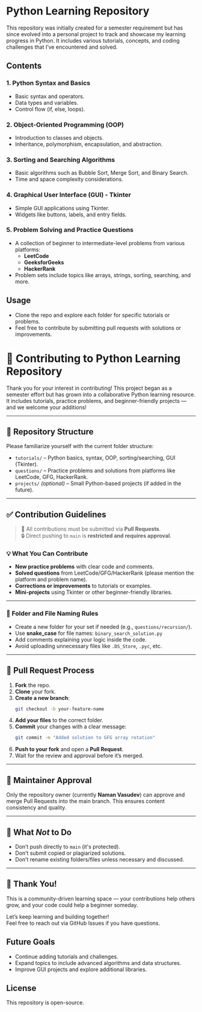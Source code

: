 # Python Learning Repository

This repository was initially created for a semester requirement but has since evolved into a personal project to track and showcase my learning progress in Python. It includes various tutorials, concepts, and coding challenges that I’ve encountered and solved.

## Contents

### 1. **Python Syntax and Basics**
   - Basic syntax and operators.
   - Data types and variables.
   - Control flow (if, else, loops).

### 2. **Object-Oriented Programming (OOP)**
   - Introduction to classes and objects.
   - Inheritance, polymorphism, encapsulation, and abstraction.

### 3. **Sorting and Searching Algorithms**
   - Basic algorithms such as Bubble Sort, Merge Sort, and Binary Search.
   - Time and space complexity considerations.

### 4. **Graphical User Interface (GUI) - Tkinter**
   - Simple GUI applications using Tkinter.
   - Widgets like buttons, labels, and entry fields.

### 5. **Problem Solving and Practice Questions**
   - A collection of beginner to intermediate-level problems from various platforms:
     - **LeetCode**
     - **GeeksforGeeks**
     - **HackerRank**
   - Problem sets include topics like arrays, strings, sorting, searching, and more.

## Usage

- Clone the repo and explore each folder for specific tutorials or problems.
- Feel free to contribute by submitting pull requests with solutions or improvements.

# 🤝 Contributing to Python Learning Repository

Thank you for your interest in contributing! This project began as a semester effort but has grown into a collaborative Python learning resource. It includes tutorials, practice problems, and beginner-friendly projects — and we welcome your additions!

---

## 📁 Repository Structure

Please familiarize yourself with the current folder structure:

- `tutorials/` – Python basics, syntax, OOP, sorting/searching, GUI (Tkinter).
- `questions/` – Practice problems and solutions from platforms like LeetCode, GFG, HackerRank.
- `projects/` *(optional)* – Small Python-based projects (if added in the future).

---

## ✅ Contribution Guidelines

> 🛑 All contributions must be submitted via **Pull Requests**.  
> 🔒 Direct pushing to `main` is **restricted and requires approval**.

### 💡 What You Can Contribute

- **New practice problems** with clear code and comments.
- **Solved questions** from LeetCode/GFG/HackerRank (please mention the platform and problem name).
- **Corrections or improvements** to tutorials or examples.
- **Mini-projects** using Tkinter or other beginner-friendly libraries.

---

### 📌 Folder and File Naming Rules

- Create a new folder for your set if needed (e.g., `questions/recursion/`).
- Use **snake_case** for file names: `binary_search_solution.py`
- Add comments explaining your logic inside the code.
- Avoid uploading unnecessary files like `.DS_Store`, `.pyc`, etc.

---

## 🧪 Pull Request Process

1. **Fork** the repo.
2. **Clone** your fork.
3. **Create a new branch**:  
   ```bash
   git checkout -b your-feature-name
   ```
4. **Add your files** to the correct folder.
5. **Commit** your changes with a clear message:
   ```bash
   git commit -m "Added solution to GFG array rotation"
   ```
6. **Push to your fork** and open a **Pull Request**.
7. Wait for the review and approval before it’s merged.

---

## 👤 Maintainer Approval

Only the repository owner (currently **Naman Vasudev**) can approve and merge Pull Requests into the main branch. This ensures content consistency and quality.

---

## 🚫 What *Not* to Do

- Don’t push directly to `main` (it's protected).
- Don’t submit copied or plagiarized solutions.
- Don’t rename existing folders/files unless necessary and discussed.

---

## 🙌 Thank You!

This is a community-driven learning space — your contributions help others grow, and your code could help a beginner someday.

Let’s keep learning and building together!  
Feel free to reach out via GitHub Issues if you have questions.


## Future Goals
   - Continue adding tutorials and challenges.
   - Expand topics to include advanced algorithms and data structures.
   - Improve GUI projects and explore additional libraries.

## License
This repository is open-source.
